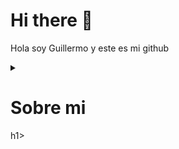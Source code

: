 # Hi there 👋
Hola soy Guillermo y este es mi github
<details>
  <summary><h1>Sobre mi</h1>h1></summary>

## Estudios 
* 🖥️🪛Sistemas microinformáticos  y redes(SMR) 🏫CPIFP ALAN TURING.
* Desarrollo de aplicaciones multiplataforma(DAM) 🏫CPIFP ALAN TURING(EN CURSO).
## Certificados
* [![](https://img.shields.io/badge/JavaScript-323330?style=for-the-badge&logo=javascript&logoColor=F7DF1E
)](https://openwebinars.net/certificacion/bhyLKi8r?type=png) JavaScript:Fundamentos de javascript
* [![](https://img.shields.io/badge/CISCO-1BA0D7?style=for-the-badge&logo=cisco&logoColor=white
)](https://www.credly.com/badges/c5757c89-f40c-4880-a878-1e41b47ce5a2/public_url) CCNA: Introduction to Networks<br>

[Perfil de OpenWebinars](https://openwebinars.net/@exbnXLzx/)
## Aptitudes
* ![](https://img.shields.io/badge/Python-FFD43B?style=for-the-badge&logo=python&logoColor=blue
)
* ![](https://img.shields.io/badge/HTML5-E34F26?style=for-the-badge&logo=html5&logoColor=white
)
* ![](https://img.shields.io/badge/css3-%231572B6.svg?style=for-the-badge&logo=css3&logoColor=white)
* ![](https://img.shields.io/badge/java-%23ED8B00.svg?style=for-the-badge&logo=openjdk&logoColor=white)
## Redes
* <a href="https://www.linkedin.com/in/guilermo-dia%C3%B1ez-gomez-a1a59b317/" style="color: #0077B5; font-weight: bold;">LinkedIn</a>
* <a href="https://www.instagram.com" style="color: white; font-weight: bold; background: linear-gradient(45deg, #405de6, #5851db, #833ab4, #c13584, #e1306c, #fd1d1d); -webkit-background-clip: text; background-clip: text;">Instagram</a>







